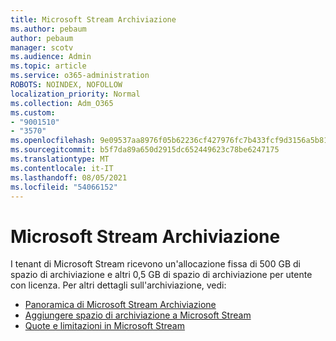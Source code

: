 ```yaml
---
title: Microsoft Stream Archiviazione
ms.author: pebaum
author: pebaum
manager: scotv
ms.audience: Admin
ms.topic: article
ms.service: o365-administration
ROBOTS: NOINDEX, NOFOLLOW
localization_priority: Normal
ms.collection: Adm_O365
ms.custom:
- "9001510"
- "3570"
ms.openlocfilehash: 9e09537aa8976f05b62236cf427976fc7b433fcf9d3156a5b81009c6b60a0db1
ms.sourcegitcommit: b5f7da89a650d2915dc652449623c78be6247175
ms.translationtype: MT
ms.contentlocale: it-IT
ms.lasthandoff: 08/05/2021
ms.locfileid: "54066152"
---
```

# <a name="microsoft-stream-storage"></a>Microsoft Stream Archiviazione

I tenant di Microsoft Stream ricevono un'allocazione fissa di 500 GB di spazio di archiviazione e altri 0,5 GB di spazio di archiviazione per utente con licenza.
Per altri dettagli sull'archiviazione, vedi:

- [Panoramica di Microsoft Stream Archiviazione](https://docs.microsoft.com/stream/license-overview#storage)
- [Aggiungere spazio di archiviazione a Microsoft Stream](https://docs.microsoft.com/stream/storage-add-on)
- [Quote e limitazioni in Microsoft Stream](https://docs.microsoft.com/stream/quotas-and-limitations)
